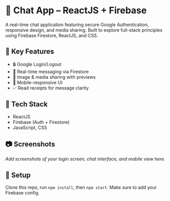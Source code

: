 # 📱 Chat App – ReactJS + Firebase

A real-time chat application featuring secure Google Authentication, responsive design, and media sharing. Built to explore full-stack principles using Firebase Firestore, ReactJS, and CSS.

## 🔐 Key Features
- 🔒 Google Login/Logout
- 💬 Real-time messaging via Firestore
- 📸 Image & media sharing with previews
- 📱 Mobile-responsive UI
- ✅ Read receipts for message clarity

## 🚀 Tech Stack
- ReactJS
- Firebase (Auth + Firestore)
- JavaScript, CSS

## 📷 Screenshots
*Add screenshots of your login screen, chat interface, and mobile view here.*

## 📁 Setup
Clone this repo, run `npm install`, then `npm start`. Make sure to add your Firebase config.

